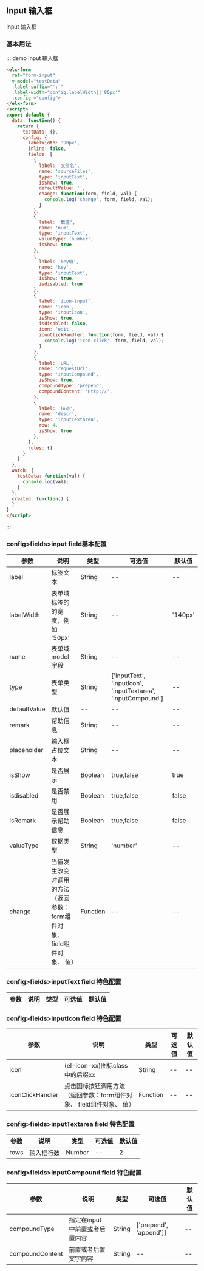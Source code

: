 ## Input 输入框

Input 输入框

### 基本用法


::: demo Input 输入框
```html
<elx-form
  ref="form-input"
  v-model="testData"
  :label-suffix="':'"
  :label-width="config.labelWidth||'80px'"
  :config ="config">
</elx-form>
<script>
export default {
  data: function() {
    return {
      testData: {},
      config: {
        labelWidth: '90px',
        inline: false,
        fields: [
          {
            label: '文件名',
            name: 'sourceFiles',
            type: 'inputText',
            isShow: true,
            defaultValue: '',
            change: function(form, field, val) {
              console.log('change', form, field, val);
            }
          },
          {
            label: '数值',
            name: 'num',
            type: 'inputText',
            valueType: 'number',
            isShow: true
          },
          {
            label: 'key值',
            name: 'key',
            type: 'inputText',
            isShow: true,
            isdisabled: true
          },
          {
            label: 'icon-input',
            name: 'icon',
            type: 'inputIcon',
            isShow: true,
            isdisabled: false,
            icon: 'edit',
            iconClickHandler: function(form, field, val) {
              console.log('icon-click', form, field, val);
            }
          },
          {
            label: 'URL',
            name: 'requestUrl',
            type: 'inputCompound',
            isShow: true,
            compoundType: 'prepend',
            compoundContent: 'Http://',
          },
          {
            label: '描述',
            name: 'descr',
            type: 'inputTextarea',
            row: 4,
            isShow: true
          },
        ],
        rules: {}
      }
    }
  },
  watch: {
    testData: function(val) {
      console.log(val);
    }
  },
  created: function() {
  }
}
</script>

```
:::
### config>fields>input field基本配置
| 参数      | 说明          | 类型      | 可选值                           | 默认值  |
|---------- |-------------- |---------- |--------------------------------  |-------- |
| label | 标签文本 | String | -- | -- |
| labelWidth | 表单域标签的的宽度，例如 '50px' | String | -- | '140px' |
| name | 表单域 model 字段 | String | -- | -- |
| type | 表单类型 | String | ['inputText', 'inputIcon', 'inputTextarea', 'inputCompound'] | -- |
| defaultValue | 默认值 | -- | -- | -- |
| remark | 帮助信息 | String | -- | -- |
| placeholder | 输入框占位文本 | String | -- | -- |
| isShow | 是否展示 | Boolean | true,false | true |
| isdisabled | 是否禁用 | Boolean | true,false | false |
| isRemark | 是否展示帮助信息 | Boolean | true,false | false |
| valueType | 数据类型 | String | 'number' | -- |
| change | 当值发生改变时调用的方法（返回参数：form组件对象、 field组件对象、 值） | Function | -- | -- |

###  config>fields>inputText field 特色配置
| 参数      | 说明          | 类型      | 可选值                           | 默认值  |
|---------- |-------------- |---------- |--------------------------------  |-------- |

###  config>fields>inputIcon field 特色配置
| 参数      | 说明          | 类型      | 可选值                           | 默认值  |
|---------- |-------------- |---------- |--------------------------------  |-------- |
| icon | (el-icon-xx)图标class中的后缀xx | String | -- | -- |
| iconClickHandler | 点击图标按钮调用方法（返回参数：form组件对象、 field组件对象、 值） | Function| -- | -- |

###  config>fields>inputTextarea field 特色配置
| 参数      | 说明          | 类型      | 可选值                           | 默认值  |
|---------- |-------------- |---------- |--------------------------------  |-------- |
| rows | 输入框行数 | Number | -- | 2 |

###  config>fields>inputCompound field 特色配置
| 参数      | 说明          | 类型      | 可选值                           | 默认值  |
|---------- |-------------- |---------- |--------------------------------  |-------- |
| compoundType | 指定在input中前置或者后置内容 | String | ['prepend', 'append']] | -- |
| compoundContent | 前置或者后置文字内容 | String | -- | -- |


